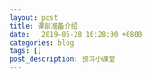 ```yaml
---
layout: post
title: 课前准备介绍
date:   2019-05-28 10:28:00 +0800
categories: blog
tags: []
post_description: 预习小课堂
---
```



